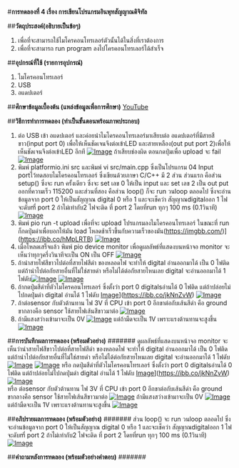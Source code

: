 #**การทดลองที่ 4 เรื่อง การเขียนโปรแกรมอินพุทสัญญาณดิจิทัล**

##**วัตถุประสงค์(อธิบายเป็นข้อๆ)**
1. เพื่อที่จะสามารถใช้ไมโครคอนโทรเลอร์ตัวนั้นได้ในสิ่งที่เราต้องการ
2. เพื่อที่จะสามารถ run program ลงไปโครคอนโทรเลอร์ได้สำเร็จ

##**อุปกรณ์ที่ใช้ (รายการอุปกรณ์)**
1. ไมโครคอนโทรเลอร์
2. USB
3. อแดปเตอร์

##**ศึกษาข้อมูลเบื้องต้น (แหล่งข้อมูลเพื่อการศึกษา)**
[YouTube](https://www.youtube.com/watch?v=nFqoZT26U5k)

##**วิธีการทำการทดลอง (ทำเป็นขั้นตอนพร้อมภาพประกอบ)**
1. ต่อ USB เข้า อแดปเตอร์ และค่อยนำไมโครคอนโทรเลอร์มาเสียบต่อ อแดปเตอร์ที่มีสายสีขาว(input port 0) เพื่อให้เห็นชัดเจนจึงต่อเข้าLED และสายเหลือง(out put port 2)เพื่อให้เห็นชัดเจนจึงต่อเข้าLED อีกที [![Image](https://imgbb.com/)](https://ibb.co/v3hwY5V) ถ้าเสียบช่องผิด ตอนกดปุ่มเพื่อ upload จะ fail [![Image](https://imgbb.com/)](https://ibb.co/Y4SyWrv)
2. พิมพ์ platformio.ini src และพิมพ์ vi src/main.cpp ซึ่งเป็นโปรแกรม 04 Input portไว้ทดสอบไมโครคอนโทรเลอร์ ซึ่งเขียนด้วยภาษา C/C++ มี 2 ส่วน ส่วนแรก คือส่วน setup() ซึ่งจะ run ครั้งเดียว ซึ่งจะ set เลข 0 ให้เป็น input และ set เลข 2 เป็น out put ออกที่ความเร็ว 115200  และส่วนที่สอง คือส่วน loop() ก็จะ run วนloop ตลอดไป ซึ่งจะอ่านข้อมูลจาก port 0 ให้เป็นสัญญาณ digital 0 หรือ 1 และจะเช็คว่า สัญญาณdigitalออก 1 ไฟจะดับmี่ port 2 ถ้าไม่เท่ากับ2 ไฟจะติด ที่ port 2 โดยที่run ทุกๆ 100 ms (0.1วินาที) [![Image](https://imgbb.com/)](https://ibb.co/6t6zYy0)
3. พิมพ์ pio run -t upload เพื่อที่จะ upload โปรแกรมลงไมโครคอนโทรเลอร์ ในขณะที่ run ก็กดปุ่มดำเพื่อบอกให้มัน load โหลดช้าเร็วขึ้นกับความเร็วของมัน(https://imgbb.com/)](https://ibb.co/hMpLRTB) [![Image](https://imgbb.com/)](https://ibb.co/ZWsY9FD)
4. เมื่อโหลดเสร็จแล้ว พิมพ์ pio device monitor เพื่อดูผลลัพธ์ที่แสดงบนหน้าจอ monitor จะเห็นว่าทุกๆครึ่งวินาทีจะเป็น ON เป็น OFF [![Image](https://imgbb.com/)](https://ibb.co/6XxZFPn)
5. ถ้านำสายไฟสีขาวไปต่อที่สายไฟสีดำ ของหลอดไฟ จะทำให้ digital อ่านออกมาได้ เป็น 0 ไฟติด  แต่ถ้านำไปต่อกัยสายอื่นที่ไม่ใช่สายดำ หรือไม่ได้ต่อกัยสายไหนเลย digital จะอ่านออกมาได้ 1 ไฟดับ[![Image](https://imgbb.com/)](https://ibb.co/Y3PF8pC) [![Image](https://imgbb.com/)](https://ibb.co/1dT6yDk) 
6. ถ้ากดปุ่มสีดำที่ตัวไมโครคอนโทรเลอร์ ซึ่งตั้งว่า port 0 digitalsอ่านได้ 0 ไฟติด แต่ถ้าปล่อยไม่ไปกดปุ่มดำ digital อ่านได้ 1 ไฟดับ [Image](https://imgbb.com/)](https://ibb.co/jkNnZvW) [![Image](https://imgbb.com/)](https://ibb.co/YXhfgvQ) 
7. ถ้าต่อsensor กับตัวต้านทาน ไฟ 3V ที่ CPU เข้า port 0 อีกขาต่อกับเส้นสีดำ คือ ground ขากลางคือ sensor ใช้สายไฟเส้นสีขาวมาต่อ [![Image](https://imgbb.com/)](https://ibb.co/R76PC4q) 
8. ถ้ามีแสงสว่างเข้ามาจะเป็น 0V [![Image](https://imgbb.com/)](https://ibb.co/ckStJT9)  แต่ถ้ามืดจะเป็น 1V เพราะแรงต้านทานจะสูงขึ้น [![Image](https://imgbb.com/)](https://ibb.co/crqLg7z)  

##**การบันทึกผลการทดลอง (พร้อมตัวอย่าง)**
####### ดูผลลัพธ์ที่แสดงบนหน้าจอ monitor จะเห็นว่านำสายไฟสีขาวไปต่อที่สายไฟสีดำ ของหลอดไฟ จะทำให้ digital อ่านออกมาได้ เป็น 0 ไฟติด  แต่ถ้านำไปต่อกัยสายอื่นที่ไม่ใช่สายดำ หรือไม่ได้ต่อกัยสายไหนเลย digital จะอ่านออกมาได้ 1 ไฟดับ[![Image](https://imgbb.com/)](https://ibb.co/Y3PF8pC) [![Image](https://imgbb.com/)](https://ibb.co/1dT6yDk) 
หรือ กดปุ่มสีดำที่ตัวไมโครคอนโทรเลอร์ ซึ่งตั้งว่า port 0 digitalsอ่านได้ 0 ไฟติด แต่ถ้าปล่อยไม่ไปกดปุ่มดำ digital อ่านได้ 1 ไฟดับ [Image](https://imgbb.com/)](https://ibb.co/jkNnZvW) [![Image](https://imgbb.com/)](https://ibb.co/YXhfgvQ)  
หรือ ต่อsensor กับตัวต้านทาน ไฟ 3V ที่ CPU เข้า port 0 อีกขาต่อกับเส้นสีดำ คือ ground ขากลางคือ sensor ใช้สายไฟเส้นสีขาวมาต่อ [![Image](https://imgbb.com/)](https://ibb.co/R76PC4q) 
ถ้ามีแสงสว่างเข้ามาจะเป็น 0V [![Image](https://imgbb.com/)](https://ibb.co/ckStJT9)  แต่ถ้ามืดจะเป็น 1V เพราะแรงต้านทานจะสูงขึ้น [![Image](https://imgbb.com/)](https://ibb.co/crqLg7z)  

##**อภิปรายผลการทดลอง (พร้อมตัวอย่าง)**
####### ส่วน loop() จะ run วนloop ตลอดไป ซึ่งจะอ่านข้อมูลจาก port 0 ให้เป็นสัญญาณ digital 0 หรือ 1 และจะเช็คว่า สัญญาณdigitalออก 1 ไฟจะดับmี่ port 2 ถ้าไม่เท่ากับ2 ไฟจะติด ที่ port 2 โดยที่run ทุกๆ 100 ms (0.1วินาที) [![Image](https://imgbb.com/)](https://ibb.co/6t6zYy0)

##**คำถามหลังการทดลอง (พร้อมตัวอย่างคำตอบ)**
#######
